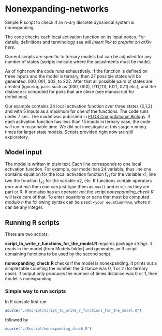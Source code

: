 # Nonexpanding-networks

Simple R script to check if an n-ary discrete dynamical system is nonexpanding. 

The code checks each local activation function on its input nodes. For details, definitions and terminology see *will insert link to preprint on arXiv here*.

Current scripts are specific to ternary models but can be adjusted for any number of states (scripts indicate where the adjustments must be made).

As of right now the code runs exhaustively. If the function is defined on three inputs and the model is ternary, then 27 possible states will be generated: 000, 001, 002, to 222. After that all possible pairs of states are created (ignoring pairs such as (000, 000), (111,111), (021, 021) etc.), and the distance is computed for pairs that are close (see manuscript for definitions). 

Our example contains 24 local activation function over three states {0,1,2} and with 5 inputs as a maximum for one of the functions. The code runs under 7 sec. The model was published in [PLOS Computational Biology](https://journals.plos.org/ploscompbiol/article?id=10.1371/journal.pcbi.1005352). If each activation function has less than 15 inputs in ternary case, the code will run in reasonable time.  We did not investigate at this stage running times for larger state models. Scripts provided right now are still exploratory. 

## Model input
The model is written in plain text. Each line corresponds to one local activation function. For example, our model has 24 variable, thus line one contains equation for the local activation function f<sub>x1</sub> for the variable x1, line two the function f<sub>x2</sub>  for the variable x2, etc. If functions contain operators *max* and *min* then one can just type them as 
```max()``` and ```min()``` as they are part or R. If one also has an operator *not* the script *nonexpanding_check.R* will take care of that. To enter equations or parts that must be computed *modulo n* the following syntax can be used: ```<your equation>%%n```, where *n* can be any integer. 

## Running R scripts
There are two scripts. 

**script_to_write_r_functions_for_the_model.R** requires package *stringr*. It reads in the model (from Models folder) and generates an R script containing functions to be used by the second script.

**nonexpanding_check.R** checks if the model is nonexpanding. It prints out a simple table counting the number the distance was 0, 1 or 2 (for ternary case).  If output only produces the number of times distance was 0 or 1, then model is nonexpanding. 

### Simple way to run scripts

In R console first run

```r
source("./Rscript/script_to_write_r_functions_for_the_model.R")
```

followed by

```r
source("./Rscript/nonexpanding_check.R")
```




